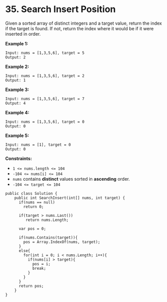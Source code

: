 # 35. Search Insert Position

Given a sorted array of distinct integers and a target value, return the index if the target is found. If not, return the index where it would be if it were inserted in order.

**Example 1:**

```text
Input: nums = [1,3,5,6], target = 5
Output: 2
```

**Example 2:**

```text
Input: nums = [1,3,5,6], target = 2
Output: 1
```

**Example 3:**

```text
Input: nums = [1,3,5,6], target = 7
Output: 4
```

**Example 4:**

```text
Input: nums = [1,3,5,6], target = 0
Output: 0
```

**Example 5:**

```text
Input: nums = [1], target = 0
Output: 0
```

**Constraints:**

* `1 <= nums.length <= 104`
* `-104 <= nums[i] <= 104`
* `nums` contains **distinct** values sorted in **ascending** order.
* `-104 <= target <= 104`



```text
public class Solution {
    public int SearchInsert(int[] nums, int target) {
      if(nums == null)
        return 0;
      
      if(target > nums.Last())
         return nums.Length;
      
      var pos = 0;
      
      if(nums.Contains(target)){
        pos = Array.IndexOf(nums, target);
      }
      else{
        for(int i = 0; i < nums.Length; i++){
          if(nums[i] > target){
            pos = i;
            break;
          }
        }
      }
      return pos;
    }
}
```

